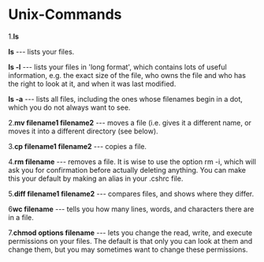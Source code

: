 # Unix-Commands

1.**ls**

**ls** --- lists your files.

**ls -l** --- lists your files in 'long format', which contains lots of useful information, e.g. the exact size of the file, who owns the file and who has the right to    look at it, and when it was last modified.

**ls -a** --- lists all files, including the ones whose filenames begin in a dot, which you do not always want to see. 

2.**mv filename1 filename2** --- moves a file (i.e. gives it a different name, or moves it into a different directory (see below).

3.**cp filename1 filename2** --- copies a file.

4.**rm filename** --- removes a file. It is wise to use the option rm -i, which will ask you for confirmation before actually deleting anything.
You can make this your default by making an alias in your .cshrc file.

5.**diff filename1 filename2** --- compares files, and shows where they differ.

6**wc filename** --- tells you how many lines, words, and characters there are in a file.

7.**chmod options filename** --- lets you change the read, write, and execute permissions on your files. 
The default is that only you can look at them and change them, but you may sometimes want to change these permissions.

